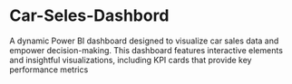 # Car-Seles-Dashbord
A dynamic Power BI dashboard designed to visualize car sales data and empower decision-making. This dashboard features interactive elements and insightful visualizations, including KPI cards that provide key performance metrics
